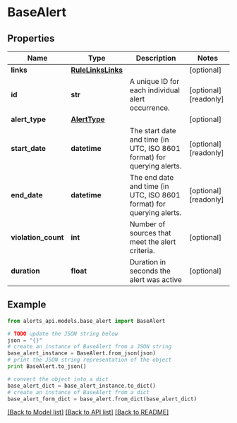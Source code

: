 # BaseAlert


## Properties
Name | Type | Description | Notes
------------ | ------------- | ------------- | -------------
**links** | [**RuleLinksLinks**](RuleLinksLinks.md) |  | [optional] 
**id** | **str** | A unique ID for each individual alert occurrence. | [optional] [readonly] 
**alert_type** | [**AlertType**](AlertType.md) |  | [optional] 
**start_date** | **datetime** | The start date and time (in UTC, ISO 8601 format) for querying alerts. | [optional] [readonly] 
**end_date** | **datetime** | The end date and time (in UTC, ISO 8601 format) for querying alerts. | [optional] [readonly] 
**violation_count** | **int** | Number of sources that meet the alert criteria. | [optional] 
**duration** | **float** | Duration in seconds the alert was active | [optional] 

## Example

```python
from alerts_api.models.base_alert import BaseAlert

# TODO update the JSON string below
json = "{}"
# create an instance of BaseAlert from a JSON string
base_alert_instance = BaseAlert.from_json(json)
# print the JSON string representation of the object
print BaseAlert.to_json()

# convert the object into a dict
base_alert_dict = base_alert_instance.to_dict()
# create an instance of BaseAlert from a dict
base_alert_form_dict = base_alert.from_dict(base_alert_dict)
```
[[Back to Model list]](../README.md#documentation-for-models) [[Back to API list]](../README.md#documentation-for-api-endpoints) [[Back to README]](../README.md)


